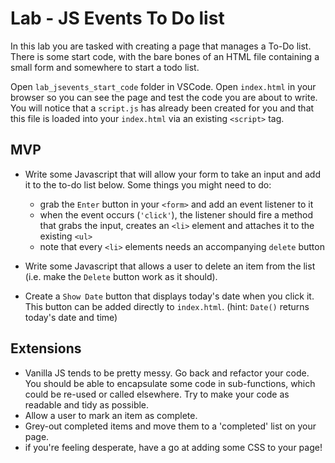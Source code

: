 # Lab - JS Events To Do list

In this lab you are tasked with creating a page that manages a To-Do list. There is some start code, with the bare bones of an HTML file containing a small form and somewhere to start a todo list.

Open `lab_jsevents_start_code` folder in VSCode. Open `index.html` in your browser so you can see the page and test the code you are about to write. You will notice that a `script.js` has already been created for you and that this file is loaded into your `index.html` via an existing `<script>` tag.

## MVP
- Write some Javascript that will allow your form to take an input and add it to the to-do list below. Some things you might need to do:
    - grab the `Enter` button in your `<form>` and add an event listener to it
    - when the event occurs (`'click'`), the listener should fire a method that grabs the input, creates an `<li>` element and attaches it to the existing `<ul>`
    - note that every `<li>` elements needs an accompanying `delete` button
    
- Write some Javascript that allows a user to delete an item from the list (i.e. make the `Delete` button work as it should).

- Create a `Show Date` button that displays today's date when you click it. This button can be added directly to `index.html`. (hint: `Date()` returns today's date and time) 

## Extensions
- Vanilla JS tends to be pretty messy. Go back and refactor your code. You should be able to encapsulate some code in sub-functions, which could be re-used or called elsewhere. Try to make your code as readable and tidy as possible.
- Allow a user to mark an item as complete. 
- Grey-out completed items and move them to a 'completed' list on your page.
- if you're feeling desperate, have a go at adding some CSS to your page!
